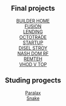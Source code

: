 <h2 align="center">Final projects</h2>
<div align="center"><a align="center" href="Final/BuilderHomenot-responsive/app/">BUILDER HOME</a></div>
<div align="center"><a target="_blank" href="Final/fusion BEST OF THE BEST/">FUSION</a></div>
<div align="center"><a href="Final/landing_page not-responsive/" target="_blank">LENDING</a></div>
<div align="center"><a href="Final/octotrade not-responsive/" target="_blank">OCTOTRADE</a></div>
<div align="center"><a href="Final/StartUp not-responsive/" target="_blank">STARTUP</a></div>
<div align="center"><a href="Real/dsl-stroy.ru(изменен)/html/" target="_blank">DISEL STROY</a></div>
<div align="center"><a href="Real/nashdom-rf.ru/" target="_blank">NASH DOM RF</a></div>
<div align="center"><a href="Real/remteh36.ru" target="_blank">REMTEH</a></div>
<div align="center"><a href="Real/vhodnew/" target="_blank">VHOD V TOP</a></div>

<h2 align="center">Studing progects</h2>
<div align="center"><a href="Учебные/paralax freedom/" target="_blank">Paralax</a></div>
<div align="center"><a href="Учебные/snake/" target="_blank">Snake</a></div>
